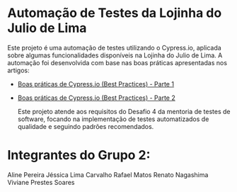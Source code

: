 # Automação de Testes da Lojinha do Julio de Lima

Este projeto é uma automação de testes utilizando o Cypress.io, aplicada sobre algumas funcionalidades disponíveis na Lojinha do Julio de Lima. A automação foi desenvolvida com base nas boas práticas apresentadas nos artigos:

- [Boas práticas de Cypress.io (Best Practices) - Parte 1](https://pedrohsguerra.medium.com/boas-pr%C3%A1ticas-de-cypress-io-best-practices-parte-1-3d06977a68a7)
- [Boas práticas de Cypress.io (Best Practices) - Parte 2](https://pedrohsguerra.medium.com/boas-pr%C3%A1ticas-de-cypress-io-best-practices-parte-2-c67163adcd21)

  Este projeto atende aos requisitos do Desafio 4 da mentoria de testes de software, focando na implementação de testes automatizados de qualidade e seguindo padrões recomendados.

# Integrantes do Grupo 2:

Aline Pereira
Jéssica Lima Carvalho 
Rafael Matos
Renato Nagashima
Viviane Prestes Soares
